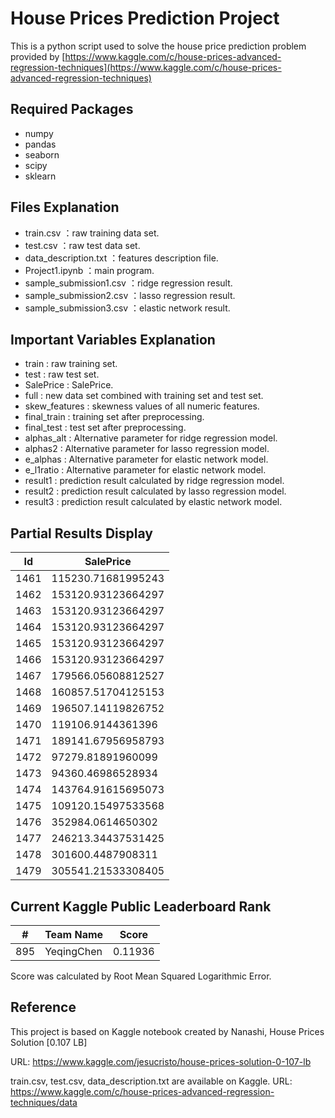 # House Prices Prediction Project

This is a python script used to solve the house price prediction problem provided by [https://www.kaggle.com/c/house-prices-advanced-regression-techniques](https://www.kaggle.com/c/house-prices-advanced-regression-techniques)

## Required Packages
- numpy
- pandas
- seaborn
- scipy
- sklearn

## Files Explanation
- train.csv ：raw training data set.
- test.csv ：raw test data set.
- data_description.txt ：features description file.
- Project1.ipynb ：main program.
- sample_submission1.csv ：ridge regression result.
- sample_submission2.csv ：lasso regression result.
- sample_submission3.csv ：elastic network result.

## Important Variables Explanation
- train : raw training set.
- test : raw test set.
- SalePrice : SalePrice. 
- full : new data set combined with training set and test set.
- skew_features : skewness values of all numeric features.
- final_train : training set after preprocessing.
- final_test : test set after preprocessing.
- alphas_alt : Alternative parameter for ridge regression model.
- alphas2 : Alternative parameter for lasso regression model.
- e_alphas : Alternative parameter for elastic network model.
- e_l1ratio : Alternative parameter for elastic network model.
- result1 : prediction result calculated by ridge regression model.
- result2 : prediction result calculated by lasso regression model.
- result3 : prediction result calculated by elastic network model.

## Partial Results Display

|Id   |SalePrice          |
|-----|-------------------|
|1461 |115230.71681995243 |
|1462 |153120.93123664297 |
|1463 |153120.93123664297 |
|1464 |153120.93123664297 |
|1465 |153120.93123664297 |
|1466 |153120.93123664297 |
|1467 |179566.05608812527 |
|1468 |160857.51704125153 |
|1469 |196507.14119826752 |
|1470 |119106.9144361396  |
|1471 |189141.67956958793 |
|1472 |97279.81891960099  |
|1473 |94360.46986528934  |
|1474 |143764.91615695073 |
|1475 |109120.15497533568 |
|1476 |352984.0614650302  |
|1477 |246213.34437531425 |
|1478 |301600.4487908311  |
|1479 |305541.21533308405 |

## Current Kaggle Public Leaderboard Rank

|#    |Team Name    |Score    |
|-----|-------------|---------|
| 895 | YeqingChen  | 0.11936 |

Score was calculated by Root Mean Squared Logarithmic Error. 

## Reference
This project is based on Kaggle notebook created by Nanashi, House Prices Solution [0.107 LB]

URL: https://www.kaggle.com/jesucristo/house-prices-solution-0-107-lb

train.csv, test.csv, data_description.txt are available on Kaggle. 
URL: https://www.kaggle.com/c/house-prices-advanced-regression-techniques/data
